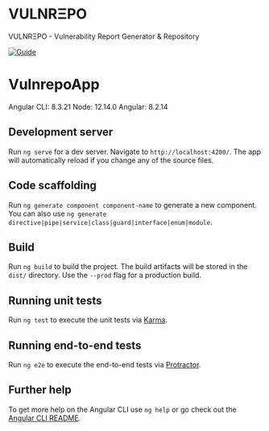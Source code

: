 # VULNRΞPO

VULNRΞPO - Vulnerability Report Generator & Repository

[![Guide](https://img.youtube.com/vi/D6vmd4WhWFk/0.jpg)](https://www.youtube.com/watch?v=D6vmd4WhWFk)

# VulnrepoApp

Angular CLI: 8.3.21
Node: 12.14.0
Angular: 8.2.14

## Development server

Run `ng serve` for a dev server. Navigate to `http://localhost:4200/`. The app will automatically reload if you change any of the source files.

## Code scaffolding

Run `ng generate component component-name` to generate a new component. You can also use `ng generate directive|pipe|service|class|guard|interface|enum|module`.

## Build

Run `ng build` to build the project. The build artifacts will be stored in the `dist/` directory. Use the `--prod` flag for a production build.

## Running unit tests

Run `ng test` to execute the unit tests via [Karma](https://karma-runner.github.io).

## Running end-to-end tests

Run `ng e2e` to execute the end-to-end tests via [Protractor](http://www.protractortest.org/).

## Further help

To get more help on the Angular CLI use `ng help` or go check out the [Angular CLI README](https://github.com/angular/angular-cli/blob/master/README.md).
